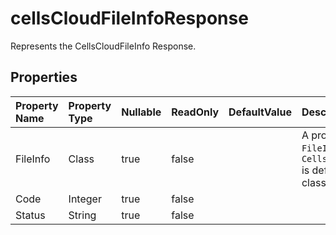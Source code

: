 # **cellsCloudFileInfoResponse**

Represents the CellsCloudFileInfo Response. 

## **Properties**

| Property Name | Property Type | Nullable |  ReadOnly | DefaultValue | Description | 
| :- | :- | :- |:- |  :- | :- |
|FileInfo|Class|true|false |  |A property named `FileInfo` of type `CellsCloudFileInfo` is defined for the class.|
|Code|Integer|true|false |  ||
|Status|String|true|false |  ||

